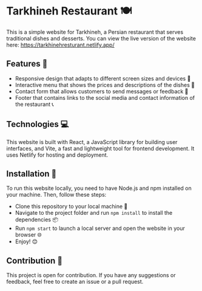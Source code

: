 # Tarkhineh Restaurant 🍽️

This is a simple website for Tarkhineh, a Persian restaurant that serves traditional dishes and desserts. You can view the live version of the website here: https://tarkhinehresturant.netlify.app/


## Features 🌟

- Responsive design that adapts to different screen sizes and devices 📱
- Interactive menu that shows the prices and descriptions of the dishes 🍜
- Contact form that allows customers to send messages or feedback 📧
- Footer that contains links to the social media and contact information of the restaurant 📞

## Technologies 💻

This website is built with React, a JavaScript library for building user interfaces, and Vite, a fast and lightweight tool for frontend development. It uses Netlify for hosting and deployment.

## Installation 🚀

To run this website locally, you need to have Node.js and npm installed on your machine. Then, follow these steps:

- Clone this repository to your local machine 📂
- Navigate to the project folder and run `npm install` to install the dependencies 📦
- Run `npm start` to launch a local server and open the website in your browser 🌐
- Enjoy! 😊

## Contribution 💬

This project is open for contribution. If you have any suggestions or feedback, feel free to create an issue or a pull request.


 
